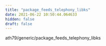 ```yaml
---
title: "package_feeds_telephony_libks"
date: 2021-06-22 10:50:44.064633
hidden: false
draft: false
---
```


ath79/generic/package_feeds_telephony_libks

